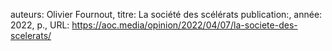 auteurs: Olivier Fournout, 
titre: La société des scélérats
publication:, 
année: 2022, 
p.,
URL: https://aoc.media/opinion/2022/04/07/la-societe-des-scelerats/

